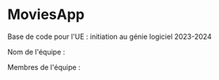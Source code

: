 # MoviesApp

Base de code pour l'UE : initiation au génie logiciel 2023-2024

Nom de l'équipe : 

Membres de l'équipe :
